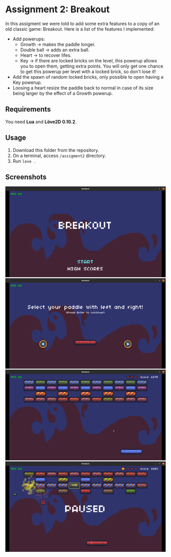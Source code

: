 # Assignment 2: Breakout
In this assigment we were told to add some extra features to a copy of an old classic game: Breakout. Here is a list of the features I implemented:
* Add powerups:
  * Growth -> makes the paddle longer.
  * Double ball -> adds an extra ball.
  * Heart -> to recover lifes.
  * Key -> if there are locked bricks on the level, this powerup allows you to open them, getting extra points. You will only get one chance to get this powerup per level with a locked brick, so don't lose it!
* Add the spawn of random locked bricks, only possible to open having a Key powerup.
* Loosing a heart resize the paddle back to normal in case of its size being larger by the effect of a Growth powerup. 
  
## Requirements
You need **Lua** and **Löve2D 0.10.2**.

## Usage
1. Download this folder from the repository.
2. On a terminal, access ``` /assigment2 ``` directory.
3. Run ``` love . ```

## Screenshots
![alt text](./screenshots/title.png "title")
![alt text](./screenshots/paddleselect.png "paddleselect")
![alt text](./screenshots/gameplay1.png "gameplay1")
![alt text](./screenshots/gameplay2.png "gameplay2")